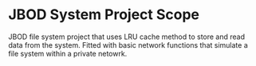# JBOD System Project Scope
JBOD file system project that uses LRU cache method to store and read data from the system. Fitted with basic network functions that simulate a file system within a private netowrk.
